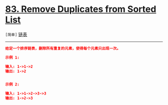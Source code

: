 # [83. Remove Duplicates from Sorted List](https://leetcode-cn.com/problems/remove-duplicates-from-sorted-list/)

`[简单]` [链表](https://leetcode-cn.com/tag/linked-list/) 

---

```json
给定一个排序链表，删除所有重复的元素，使得每个元素只出现一次。

示例 1:

输入: 1->1->2
输出: 1->2


示例 2:

输入: 1->1->2->3->3
输出: 1->2->3

```
